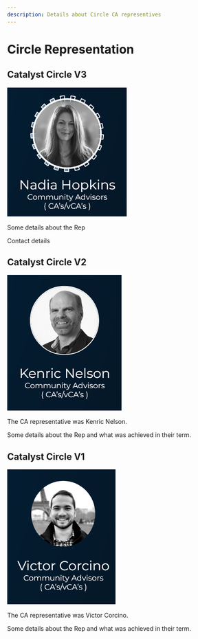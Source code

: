 ```yaml
---
description: Details about Circle CA representives
---
```


# Circle Representation

## Catalyst Circle V3

![](<.gitbook/assets/2022-02-25 (2).png>)

Some details about the Rep

Contact details

## Catalyst Circle V2

![](<.gitbook/assets/2022-02-25 (1).png>)

The CA representative was Kenric Nelson.

Some details about the Rep and what was achieved in their term.

## Catalyst Circle V1

![](.gitbook/assets/2022-02-25.png)

The CA representative was Victor Corcino.

Some details about the Rep and what was achieved in their term.
